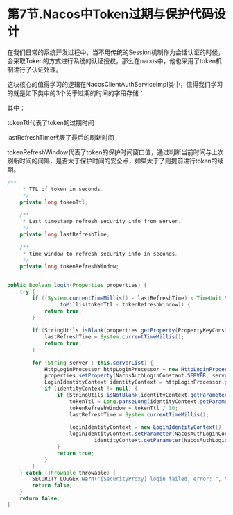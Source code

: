 # 第7节.Nacos中Token过期与保护代码设计

在我们日常的系统开发过程中，当不用传统的Session机制作为会话认证的时候，会采取Token的方式进行系统的认证授权，那么在nacos中，他也采用了token机制进行了认证处理。

这块核心的值得学习的逻辑在NacosClientAuthServiceImpl类中，值得我们学习的就是如下类中的3个关于过期的时间的字段存储：

其中：

tokenTtl代表了token的过期时间

lastRefreshTime代表了最后的刷新时间

tokenRefreshWindow代表了token的保护时间窗口值，通过判断当前时间与上次刷新时间的间隔，是否大于保护时间的安全点，如果大于了则提前进行token的续期。

```java
/**
     * TTL of token in seconds.
     */
    private long tokenTtl;
    
    /**
     * Last timestamp refresh security info from server.
     */
    private long lastRefreshTime;
    
    /**
     * time window to refresh security info in seconds.
     */
    private long tokenRefreshWindow;


public Boolean login(Properties properties) {
    try {
        if ((System.currentTimeMillis() - lastRefreshTime) < TimeUnit.SECONDS
                .toMillis(tokenTtl - tokenRefreshWindow)) {
            return true;
        }
        
        if (StringUtils.isBlank(properties.getProperty(PropertyKeyConst.USERNAME))) {
            lastRefreshTime = System.currentTimeMillis();
            return true;
        }
        
        for (String server : this.serverList) {
            HttpLoginProcessor httpLoginProcessor = new HttpLoginProcessor(nacosRestTemplate);
            properties.setProperty(NacosAuthLoginConstant.SERVER, server);
            LoginIdentityContext identityContext = httpLoginProcessor.getResponse(properties);
            if (identityContext != null) {
                if (StringUtils.isNotBlank(identityContext.getParameter(NacosAuthLoginConstant.ACCESSTOKEN))) {
                    tokenTtl = Long.parseLong(identityContext.getParameter(NacosAuthLoginConstant.TOKENTTL));
                    tokenRefreshWindow = tokenTtl / 10;
                    lastRefreshTime = System.currentTimeMillis();
                    
                    loginIdentityContext = new LoginIdentityContext();
                    loginIdentityContext.setParameter(NacosAuthLoginConstant.ACCESSTOKEN,
                            identityContext.getParameter(NacosAuthLoginConstant.ACCESSTOKEN));
                }
                return true;
            }
        }
    } catch (Throwable throwable) {
        SECURITY_LOGGER.warn("[SecurityProxy] login failed, error: ", throwable);
        return false;
    }
    return false;
}
```